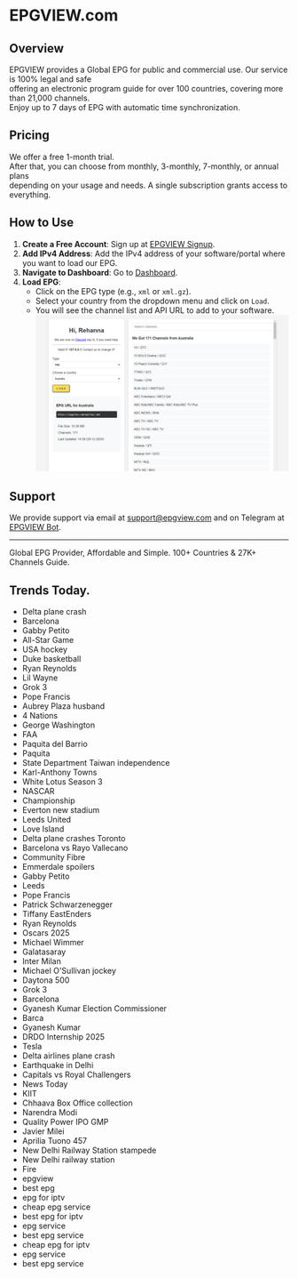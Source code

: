 # EPGVIEW.com



## Overview
EPGVIEW provides a Global EPG for public and commercial use. Our service is 100% legal and safe\
offering an electronic program guide for over 100 countries, covering more than 21,000 channels.\
Enjoy up to 7 days of EPG with automatic time synchronization.

## Pricing
We offer a free 1-month trial. \
After that, you can choose from monthly, 3-monthly, 7-monthly, or annual plans \
depending on your usage and needs. A single subscription grants access to everything.

## How to Use
1. **Create a Free Account**: Sign up at [EPGVIEW Signup](https://epgview.com/signup.php).
2. **Add IPv4 Address**: Add the IPv4 address of your software/portal where you want to load our EPG.
3. **Navigate to Dashboard**: Go to [Dashboard](https://epgview.com/dashboard.php).
4. **Load EPG**:
   - Click on the EPG type (e.g., `xml` or `xml.gz`).
   - Select your country from the dropdown menu and click on `Load`.
   - You will see the channel list and API URL to add to your software.
![EPGVIEW](img/dashboard.png)
## Support
We provide support via email at [support@epgview.com](mailto:support@epgview.com) and on Telegram at [EPGVIEW Bot](https://t.me/epgview_bot).

---

Global EPG Provider, Affordable and Simple. 100+ Countries & 27K+ Channels Guide.

## Trends Today.

- Delta plane crash
- Barcelona
- Gabby Petito
- All-Star Game
- USA hockey
- Duke basketball
- Ryan Reynolds
- Lil Wayne
- Grok 3
- Pope Francis
- Aubrey Plaza husband
- 4 Nations
- George Washington
- FAA
- Paquita del Barrio
- Paquita
- State Department Taiwan independence
- Karl-Anthony Towns
- White Lotus Season 3
- NASCAR
- Championship
- Everton new stadium
- Leeds United
- Love Island
- Delta plane crashes Toronto
- Barcelona vs Rayo Vallecano
- Community Fibre
- Emmerdale spoilers
- Gabby Petito
- Leeds
- Pope Francis
- Patrick Schwarzenegger
- Tiffany EastEnders
- Ryan Reynolds
- Oscars 2025
- Michael Wimmer
- Galatasaray
- Inter Milan
- Michael O'Sullivan jockey
- Daytona 500
- Grok 3
- Barcelona
- Gyanesh Kumar Election Commissioner
- Barca
- Gyanesh Kumar
- DRDO Internship 2025
- Tesla
- Delta airlines plane crash
- Earthquake in Delhi
- Capitals vs Royal Challengers
- News Today
- KIIT
- Chhaava Box Office collection
- Narendra Modi
- Quality Power IPO GMP
- Javier Milei
- Aprilia Tuono 457
- New Delhi Railway Station stampede
- New Delhi railway station
- Fire
- epgview
- best epg
- epg for iptv
- cheap epg service
- best epg for iptv
- epg service
- best epg service
- cheap epg for iptv
- epg service
- best epg service
